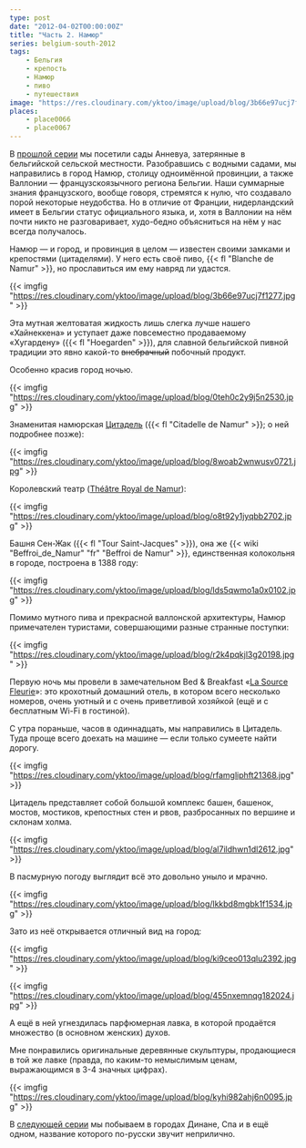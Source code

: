 ```yaml
---
type: post
date: "2012-04-02T00:00:00Z"
title: "Часть 2. Намюр"
series: belgium-south-2012
tags:
    - Бельгия
    - крепость
    - Намюр
    - пиво
    - путешествия
image: "https://res.cloudinary.com/yktoo/image/upload/blog/3b66e97ucj7f1277.jpg"
places:
    - place0066
    - place0067
---
```


В [прошлой серии](0144) мы посетили сады Анневуа, затерянные в бельгийской сельской местности. Разобравшись с водными садами, мы направились в город Намюр, столицу одноимённой провинции, а также Валлонии — французскоязычного региона Бельгии. Наши суммарные знания французского, вообще говоря, стремятся к нулю, что создавало порой некоторые неудобства. Но в отличие от Франции, нидерландский имеет в Бельгии статус официального языка, и, хотя в Валлонии на нём почти никто не разговаривает, худо-бедно объясниться на нём у нас всегда получалось.

<!--more-->

Намюр — и город, и провинция в целом — известен своими замками и крепостями (цитаделями). У него есть своё пиво, {{< fl "Blanche de Namur" >}}, но прославиться им ему навряд ли удастся.

{{< imgfig "https://res.cloudinary.com/yktoo/image/upload/blog/3b66e97ucj7f1277.jpg" >}}

Эта мутная желтоватая жидкость лишь слегка лучше нашего «Хайнеккена» и уступает даже повсеместно продаваемому «Хугардену» ({{< fl "Hoegarden" >}}), для славной бельгийской пивной традиции это явно какой-то ~~внебрачный~~ побочный продукт.

Особенно красив город ночью.

{{< imgfig "https://res.cloudinary.com/yktoo/image/upload/blog/0teh0c2y9j5n2530.jpg" >}}

Знаменитая намюрская [Цитадель](http://www.citadelle.namur.be/) ({{< fl "Citadelle de Namur" >}}; о ней подробнее позже):

{{< imgfig "https://res.cloudinary.com/yktoo/image/upload/blog/8woab2wnwusv0721.jpg" >}}

Королевский театр ([Théâtre Royal de Namur](http://www.theatredenamur.be/)):

{{< imgfig "https://res.cloudinary.com/yktoo/image/upload/blog/o8t92y1jyqbb2702.jpg" >}}

Башня Сен-Жак ({{< fl "Tour Saint-Jacques" >}}), она же {{< wiki "Beffroi_de_Namur" "fr" "Beffroi de Namur" >}}, единственная колокольня в городе, построена в 1388 году:

{{< imgfig "https://res.cloudinary.com/yktoo/image/upload/blog/lds5qwmo1a0x0102.jpg" >}}

Помимо мутного пива и прекрасной валлонской архитектуры, Намюр примечателен туристами, совершающими разные странные поступки:

{{< imgfig "https://res.cloudinary.com/yktoo/image/upload/blog/r2k4pqkjl3g20198.jpg" >}}

Первую ночь мы провели в замечательном Bed & Breakfast «[La Source Fleurie](http://www.source-fleurie.be/)»: это крохотный домашний отель, в котором всего несколько номеров, очень уютный и с очень приветливой хозяйкой (ещё и с бесплатным Wi-Fi в гостиной).

С утра пораньше, часов в одиннадцать, мы направились в Цитадель. Туда проще всего доехать на машине — если только сумеете найти дорогу.

{{< imgfig "https://res.cloudinary.com/yktoo/image/upload/blog/rfamgliphft21368.jpg" >}}

Цитадель представляет собой большой комплекс башен, башенок, мостов, мостиков, крепостных стен и рвов, разбросанных по вершине и склонам холма.

{{< imgfig "https://res.cloudinary.com/yktoo/image/upload/blog/al7ildhwn1dl2612.jpg" >}}

В пасмурную погоду выглядит всё это довольно уныло и мрачно.

{{< imgfig "https://res.cloudinary.com/yktoo/image/upload/blog/lkkbd8mgbk1f1534.jpg" >}}

Зато из неё открывается отличный вид на город:

{{< imgfig "https://res.cloudinary.com/yktoo/image/upload/blog/ki9ceo013qlu2392.jpg" >}}

{{< imgfig "https://res.cloudinary.com/yktoo/image/upload/blog/455nxemnqg182024.jpg" >}}

А ещё в ней угнездилась парфюмерная лавка, в которой продаётся множество (в основном женских) духов.

Мне понравились оригинальные деревянные скульптуры, продающиеся в той же лавке (правда, по каким-то немыслимым ценам, выражающимся в 3-4 значных цифрах).

{{< imgfig "https://res.cloudinary.com/yktoo/image/upload/blog/kyhi982ahj6n0095.jpg" >}}

В [следующей серии](0146) мы побываем в городах Динане, Спа и в ещё одном, название которого по-русски звучит неприлично.
